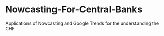 # Nowcasting-For-Central-Banks
Applications of Nowcasting and Google Trends for the understanding the CHF
